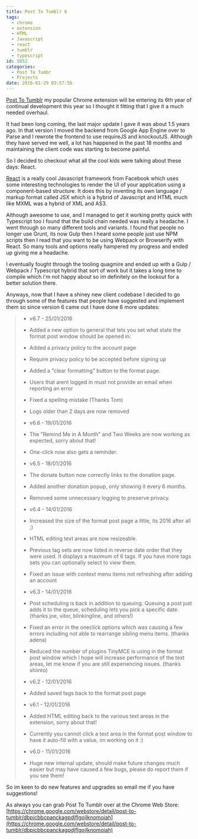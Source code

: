 ```yaml
---
title: Post To Tumblr 6
tags:
  - chrome
  - extension
  - HTML
  - Javascript
  - react
  - tumblr
  - typescript
id: 5852
categories:
  - Post To Tumbr
  - Projects
date: 2016-01-29 03:57:56
---
```


[Post To Tumblr](https://chrome.google.com/webstore/detail/post-to-tumblr/dbpicbbcpanckagpdjflgojlknomoiah) my popular Chrome extension will be entering its 6th year of continual development this year so I thought it fitting that I give it a much needed overhaul. 

It had been long coming, the last major update I gave it was about 1.5 years ago. In that version I moved the backend from Google App Engine over to Parse and I rewrote the frontend to use requireJS and knockoutJS. Although they have served me well, a lot has happened in the past 18 months and maintaining the client code was starting to become painful.

So I decided to checkout what all the cool kids were talking about these days: React. 

[React](https://facebook.github.io/react/) is a really cool Javascript framework from Facebook which uses some interesting technologies to render the UI of your application using a component-based structure. It does this by inventing its own language / markup format called JSX which is a hybrid of Javascript and HTML much like MXML was a hybrid of XML and AS3\. 

Although awesome to use, and I managed to get it working pretty quick with Typescript too I found that the build chain needed was really a headache. I went through so many different tools and variants. I found that people no longer use Grunt, its now Gulp then I heard some people just use NPM scripts then I read that you want to be using Webpack or Browserify with React. So many tools and options really hampered my progress and ended up giving me a headache.

I eventually fought through the tooling quagmire and ended up with a Gulp / Webpack / Typescript hybrid that sort of work but it takes a long time to compile which i'm not happy about so im definitely on the lookout for a better solution there.

Anyways, now that I have a shiney new client codebase I decided to go through some of the features that people have suggested and implement them so since version 6 came out I have done 6 more updates:

> - v6.7 - 25/01/2016> 
> + Added a new option to general that lets you set what state the format post window should be opened in:> 
> + Added a privacy policy to the account page> 
> + Require privacy policy to be accepted before signing up> 
> + Added a "clear formatting" button to the format page.> 
> + Users that arent logged in must not provide an email when reporting an error> 
> + Fixed a spelling mistake (Thanks Tom)> 
> + Logs older than 2 days are now removed> 
> 
> - v6.6 - 19/01/2016> 
> + The "Remind Me in A Month" and Two Weeks are now working as expected, sorry about that!> 
> + One-click now also gets a reminder.> 
> 
> - v6.5 - 18/01/2016> 
> + The donate button now correctly links to the donation page.> 
> + Added another donation popup, only showing it every 6 months.> 
> + Removed some unnecessary logging to preserve privacy.> 
> 
> - v6.4 - 14/01/2016> 
> + Increased the size of the format post page a little, its 2016 after all ;)> 
> + HTML editing text areas are now resizeable.> 
> + Previous tag sets are now listed in reverse date order that they were used. It displays a maximum of 6 tags. If you have more tags sets you can optionally select to view them.> 
> + Fixed an issue with context menu items not refreshing after adding an account> 
> 
> - v6.3 - 14/01/2016> 
> + Post scheduling is back in addition to queuing. Queuing a post just adds it to the queue, scheduling lets you pick a specific date. (thanks joe, vitor, blinkingline, and others!)> 
> + Fixed an error in the oneclick options which was causing a few errors including not able to rearrange sibling menu items. (thanks adena)> 
> + Reduced the number of plugins TinyMCE is using in the format post window which I hope will increase performance of the text areas, let me know if you are still experiencing issues. (thanks shiinto)> 
> 
> - v6.2 - 12/01/2016> 
> + Added saved tags back to the format post page> 
> 
> - v6.1 - 12/01/2016> 
> + Added HTML editing back to the various text areas in the extension, sorry about that!> 
> + Currently you cannot click a text area in the format post window to have it auto-fill with a value, im working on it :)> 
> 
> - v6.0 - 11/01/2016> 
> + Huge new internal update, should make future changes much easier but may have caused a few bugs, please do report them if you see them!

So im keen to do new features and upgrades so email me if you have suggestions!

As always you can grab Post To Tumblr over at the Chrome Web Store: [https://chrome.google.com/webstore/detail/post-to-tumblr/dbpicbbcpanckagpdjflgojlknomoiah](https://chrome.google.com/webstore/detail/post-to-tumblr/dbpicbbcpanckagpdjflgojlknomoiah)